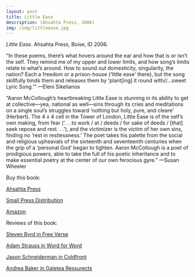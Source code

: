 ```yaml
---
layout: post
title: Little Ease
description: (Ahsahta Press, 2006)
img: /img/littleease.jpg
---
```



<img class="simple_img" src="{{ site.baseurl }}/img/littleease.jpg" alt="" title="little ease cover image"/>
<div class="col three caption">
	<em>Little Ease</em>. Ahsahta Press, Boise, ID 2006. 
</div>


“In these poems, there’s what hovers around the ear and how that is or isn’t the self. They remind me of my upper and lower limits, and how song’s limits relate to what’s around. How to sound out domesticity, singularity, the nation? Each a freedom or a prison-house (‘little ease’ there), but the song skillfully binds them and releases them by ‘plant[ing] it round with//…sweet Lyric Song.’” —Eleni Sikelianos

“Aaron McCollough’s heartbreaking Little Ease is stunning in its ability to get at collective—yea, national as well—sins through its cries and meditations on a single soul’s struggles toward ‘nothing but holy, pure, and cleare’ (Herbert). The 4 x 4 cell in the Tower of London, Little Ease is of the self’s own making, from fear (‘. . .to work / at / deeds / for sake of deeds / [that] seek repose and rest. . .’), and the victimizer is the victim of her own sins, finding no ‘rest in restlessness.’ The poet takes his palette from the social and religious upheavals of the sixteenth and seventeenth centuries when the grip of a ‘personal God’ began to tighten. Aaron McCollough is a poet of prodigious powers, able to take the full of his poetic inheritance and to make essential poetry at the center of our own ferocious gyre.” —Susan Wheeler

Buy this book:

[Ahsahta Press](https://ahsahtapress.org/product/aaron-mccollough-little-ease/)

[Small Press Distribution](http://www.spdbooks.org/Products/9780916272906/little-ease.aspx)

[Amazon](https://www.amazon.com/Little-Ease-New-Aaron-McCollough/dp/0916272907/ref=pd_bbs_sr_1/102-2626103-5907352?ie=UTF8&s=books&qid=1178586827&sr=8-1)

Reviews of this book:

[Steven Byrd in Free Verse](https://english.chass.ncsu.edu/freeverse/Archives/Spring_2007/reviews/A_McCollough.html)

[Adam Strauss in Word for Word](http://www.wordforword.info/vol13/Strauss.htm)

[Jason Schneiderman in Coldfront](http://coldfrontmag.com/little-ease/)

[Andrea Baker in Galetea Ressurects](http://galatearesurrection4.blogspot.com/2006/11/little-ease-by-aaron-mccollough.html)
